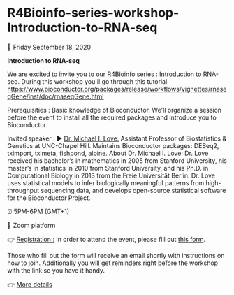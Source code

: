 # R4Bioinfo-series-workshop-Introduction-to-RNA-seq

:date: Friday September 18, 2020 

**Introduction to RNA-seq**

We are excited to invite you to our R4Bioinfo series : Introduction to RNA-seq.
During this workshop you'll go through this tutorial
https://www.bioconductor.org/packages/release/workflows/vignettes/rnaseqGene/inst/doc/rnaseqGene.html

Prerequisities :
Basic knowledge of Bioconductor. We'll organize a session before the event to install all the required packages and introduce you to Bioconductor.

Invited speaker :
▶️ [Dr. Michael I. Love:](https://mikelove.github.io/) Assistant Professor of Biostatistics & Genetics at UNC-Chapel Hill. Maintains Bioconductor packages: DESeq2, tximport, tximeta, fishpond, alpine.
About Dr. Michael I. Love:
Dr. Love received his bachelor’s in mathematics in 2005 from Stanford University, his master’s in statistics in 2010 from Stanford University, and his Ph.D. in Computational Biology in 2013 from the Freie Universität Berlin. Dr. Love uses statistical models to infer biologically meaningful patterns from high-throughput sequencing data, and develops open-source statistical software for the Bioconductor Project.

:alarm_clock: 5PM-6PM (GMT+1)

:round_pushpin: Zoom platform

:point_right: [Registration :](https://tinyurl.com/y4m948kd) In order to attend the event, please fill out [this form](https://tinyurl.com/y4m948kd).

Those who fill out the form will receive an email shortly with instructions on how to join. Additionally you will get reminders right before the workshop with the link so you have it handy.

:point_right: [More details](https://www.meetup.com/rladies-tunis/events/272898020/)
